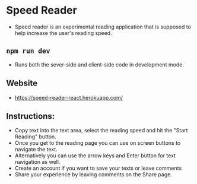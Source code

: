 # Speed Reader
- Speed reader is an experimental reading application that is supposed to help increase the user's reading speed.

## `npm run dev`
- Runs both the sever-side and client-side code in development mode.

## Website
- https://speed-reader-react.herokuapp.com/

## Instructions:
- Copy text into the text area, select the reading speed and hit the "Start Reading" button.
- Once you get to the reading page you can use on screen buttons to navigate the text.
- Alternatively you can use the arrow keys and Enter button for text navigation as well.
- Create an account if you want to save your texts or leave comments
- Share your experience by leaving comments on the Share page.